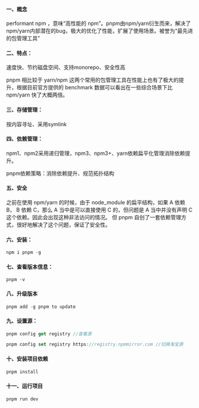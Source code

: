 #### 一、概念

performant npm ，意味“高性能的 npm”。pnpm由npm/yarn衍生而来，解决了npm/yarn内部潜在的bug，极大的优化了性能，扩展了使用场景。被誉为“最先进的包管理工具”

#### 二、特点：

速度快、节约磁盘空间、支持monorepo、安全性高

pnpm 相比较于 yarn/npm 这两个常用的包管理工具在性能上也有了极大的提升，根据目前官方提供的 benchmark 数据可以看出在一些综合场景下比 npm/yarn 快了大概两倍。

#### 三、存储管理：

按内容寻址、采用symlink

#### 四、依赖管理：

npm1、npm2采用递归管理，npm3、npm3+、yarn依赖扁平化管理消除依赖提升。

pnpm依赖策略：消除依赖提升、规范拓扑结构

#### 五、安全

之前在使用 npm/yarn 的时候，由于 node_module 的扁平结构，如果 A 依赖 B， B 依赖 C，那么 A 当中是可以直接使用 C 的，但问题是 A 当中并没有声明 C 这个依赖。因此会出现这种非法访问的情况。 但 pnpm 自创了一套依赖管理方式，很好地解决了这个问题，保证了安全性。

#### 六、安装：

```js
npm i pnpm -g
```

#### 七、查看版本信息： 

```
pnpm -v
```

#### 八、升级版本

```js
pnpm add -g pnpm to update 
```

#### 九、设置源： 

```js
pnpm config get registry //查看源

pnpm config set registry https://registry.npmmirror.com //切换淘宝源 
```

#### 十、安装项目依赖 

```js
pnpm install
```

#### 十一、运行项目

```js
pnpm run dev 
```

